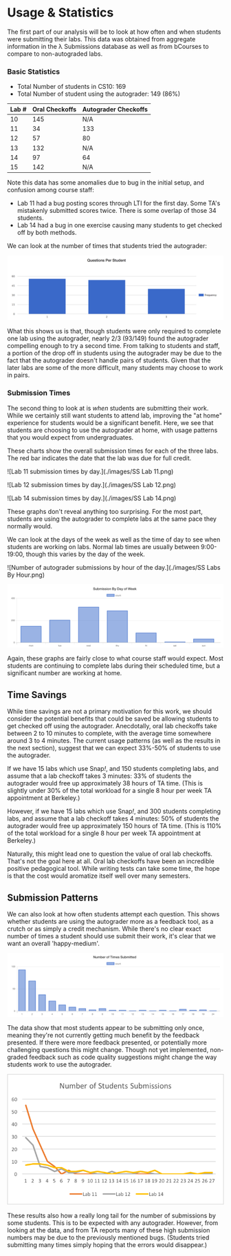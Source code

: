 # Usage & Statistics
The first part of our analysis will be to look at how often and when students were submitting their labs. This data was obtained from aggregate information in the λ Submissions database as well as from bCourses to compare to non-autograded labs.

### Basic Statistics

* Total Number of students in CS10: 169
* Total Number of student using the autograder: 149 (86%)

| Lab # | Oral Checkoffs | Autograder Checkoffs |
| ------| -------------- | -------------------- |
| 10	| 145			 | N/A					|
| 11	| 34			 | 133					|
| 12	| 57			 | 80					|
| 13	| 132			 | N/A					|
| 14	| 97			 | 64					|
| 15	| 142			 | N/A					|

Note this data has some anomalies due to bug in the initial setup, and confusion among course staff:

* Lab 11 had a bug posting scores through LTI for the first day. Some TA's mistakenly submitted scores twice. There is some overlap of those 34 students.
* Lab 14 had a bug in one exercise causing many students to get checked off by both methods.

We can look at the number of times that students tried the autograder:

![Number of students by number of questions attempted](./images/questions-attempted-num-of-students.png)

What this shows us is that, though students were only required to complete one lab using the autograder, nearly 2/3 (93/149) found the autograder compelling enough to try a second time. From talking to students and staff, a portion of the drop off in students using the autograder may be due to the fact that the autograder doesn't handle pairs of students. Given that the later labs are some of the more difficult, many students may choose to work in pairs.

### Submission Times
The second thing to look at is _when_ students are submitting their work. While we certainly still want students to attend lab, improving the "at home" experience for students would be a significant benefit. Here, we see that students are choosing to use the autograder at home, with usage patterns that you would expect from undergraduates.

These charts show the overall submission times for each of the three labs. The red bar indicates the date that the lab was due for full credit.

![Lab 11 submission times by day.](./images/SS Lab 11.png)

![Lab 12 submission times by day.](./images/SS Lab 12.png)

![Lab 14 submission times by day.](./images/SS Lab 14.png)

These graphs don't reveal anything too surprising. For the most part, students are using the autograder to complete labs at the same pace they normally would.

We can look at the days of the week as well as the time of day to see when students are working on labs. Normal lab times are usually between 9:00-19:00, though this varies by the day of the week.

![Number of autograder submissions by hour of the day.](./images/SS Labs By Hour.png)

![Number of autograder submissions by day of the week.](./images/labs-day-of-week.png)

Again, these graphs are fairly close to what course staff would expect. Most students are continuing to complete labs during their scheduled time, but a significant number are working at home.

## Time Savings
While time savings are not a primary motivation for this work, we should consider the potential benefits that could be saved be allowing students to get checked off using the autograder. Anecdotally, oral lab checkoffs take between 2 to 10 minutes to complete, with the average time somewhere around 3 to 4 minutes. The current usage patterns (as well as the results in the next section), suggest that we can expect 33%-50% of students to use the autograder. 

If we have 15 labs which use Snap<em>!</em>, and 150 students completing labs, and assume that a lab checkoff takes 3 minutes: 33% of students the autograder would free up approximately 38 hours of TA time. (This is slightly under 30% of the total workload for a single 8 hour per week TA appointment at Berkeley.)

However, if we have 15 labs which use Snap<em>!</em>, and 300 students completing labs, and assume that a lab checkoff takes 4 minutes: 50% of students the autograder would free up approximately 150 hours of TA time. (This is 110% of the total workload for a single 8 hour per week TA appointment at Berkeley.)

Naturally, this might lead one to question the value of oral lab checkoffs. That's not the goal here at all. Oral lab checkoffs have been an incredible positive pedagogical tool. While writing tests can take some time, the hope is that the cost would aromatize itself well over many semesters. 

## Submission Patterns
We can also look at how often students attempt each question. This shows whether students are using the autograder more as a feedback tool, as a crutch or as simply a credit mechanism. While there's no clear exact number of times a student should use submit their work, it's clear that we want an overall 'happy-medium'. 

![Most students appear to only submit once at the end of their work.](./images/num-students-times-submitted.png)

The data show that most students appear to be submitting only once, meaning they're not currently getting much benefit by the feedback presented. If there were more feedback presented, or potentially more challenging questions this might change. Though not yet implemented, non-graded feedback such as code quality suggestions might change the way students work to use the autograder. 

![Number of students by number of times submitted for each lab.](./images/submissions-count-combined.png)

These results also how a really long tail for the number of submissions by some students. This is to be expected with any autograder. However, from looking at the data, and from TA reports many of these high submission numbers may be due to the previously mentioned bugs. (Students tried submitting many times simply hoping that the errors would disappear.)

